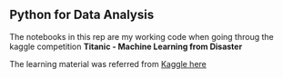
## Python for Data Analysis

The notebooks in this rep are my working code when going throug the kaggle competition **Titanic - Machine Learning from Disaster**

The learning material was referred from [Kaggle here](https://www.kaggle.com/code/hamelg/python-for-data-analysis-index)

